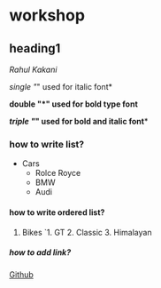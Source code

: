 # workshop
## heading1
*Rahul Kakani*

*single "*" used for italic font*

**double "*" used for bold type font**

***triple "*" used for bold and italic font***

### how to write list?
* Cars
  * Rolce Royce
  * BMW
  * Audi
#### how to write ordered list?
1. Bikes
  `1. GT
   2. Classic
   3. Himalayan
##### how to add link?
[Github](https://www.google.com/search?channel=fs&client=ubuntu&q=github.com)
  

